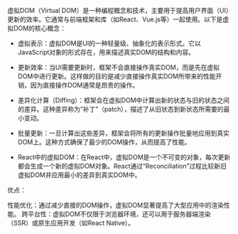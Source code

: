 虚拟DOM（Virtual DOM）是一种编程概念和技术，主要用于提高用户界面（UI）更新的效率。它通常与前端框架和库（如React、Vue.js等）一起使用。以下是虚拟DOM的核心概念：

+ 虚拟表示：虚拟DOM是UI的一种轻量级、抽象化的表示形式。它以JavaScript对象的形式存在，用来描述真实DOM的结构和内容。

+ 更新效率：当UI需要更新时，框架不会直接操作真实DOM，而是先在虚拟DOM中进行更新。这样做的目的是减少直接操作真实DOM所带来的性能开销，因为直接操作DOM通常是昂贵的操作。

+ 差异化计算（Diffing）：框架会在虚拟DOM中计算出新的状态与旧的状态之间的差异。这种差异称为“补丁”（patch），描述了从旧状态到新状态所需要的最小变动。

+ 批量更新：一旦计算出这些差异，框架会将所有的更新操作批量地应用到真实DOM上。这种方式确保了最少的DOM操作，从而提高了性能。

+ React中的虚拟DOM：在React中，虚拟DOM是一个不可变的对象，每次更新都会生成一个新的虚拟DOM对象。React通过“Reconciliation”过程比较新旧虚拟DOM并应用最小的差异到真实DOM中。

优点：

性能优化：通过减少直接的DOM操作，虚拟DOM显著提高了大型应用中的渲染性能。
跨平台性：虚拟DOM不仅限于浏览器环境，还可以用于服务器端渲染（SSR）或原生应用开发（如React Native）。